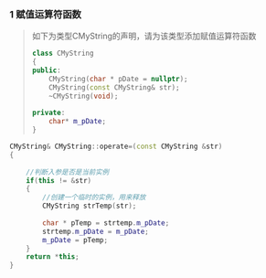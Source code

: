 ### 1 赋值运算符函数

> 如下为类型CMyString的声明，请为该类型添加赋值运算符函数
>
> ```C++
> class CMyString
> {
> public:
>     CMyString(char * pDate = nullptr);
>     CMyString(const CMyString& str);
>     ~CMyString(void);
>     
> private:
>     char* m_pDate;
> }
> ```



```C++
CMyString& CMyString::operate=(const CMyString &str)
{
    
    //判断入参是否是当前实例
    if(this != &str)
    {
        //创建一个临时的实例，用来释放
        CMyString strTemp(str);
       	
        char * pTemp = strtemp.m_pDate;
        strtemp.m_pDate = m_pDate;
        m_pDate = pTemp;
    }
    return *this;
}
```

